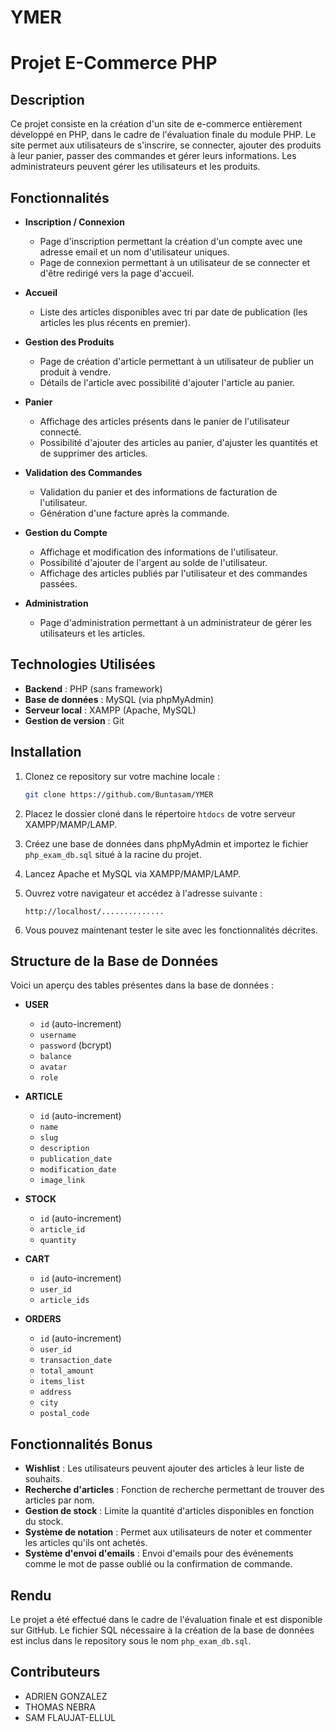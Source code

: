# YMER

# Projet E-Commerce PHP

## Description

Ce projet consiste en la création d'un site de e-commerce entièrement développé en PHP, dans le cadre de l'évaluation finale du module PHP. Le site permet aux utilisateurs de s'inscrire, se connecter, ajouter des produits à leur panier, passer des commandes et gérer leurs informations. Les administrateurs peuvent gérer les utilisateurs et les produits.

## Fonctionnalités

- **Inscription / Connexion**
  - Page d'inscription permettant la création d'un compte avec une adresse email et un nom d'utilisateur uniques.
  - Page de connexion permettant à un utilisateur de se connecter et d'être redirigé vers la page d'accueil.
  
- **Accueil**
  - Liste des articles disponibles avec tri par date de publication (les articles les plus récents en premier).

- **Gestion des Produits**
  - Page de création d'article permettant à un utilisateur de publier un produit à vendre.
  - Détails de l'article avec possibilité d'ajouter l'article au panier.

- **Panier**
  - Affichage des articles présents dans le panier de l'utilisateur connecté.
  - Possibilité d'ajouter des articles au panier, d'ajuster les quantités et de supprimer des articles.
  
- **Validation des Commandes**
  - Validation du panier et des informations de facturation de l'utilisateur.
  - Génération d'une facture après la commande.

- **Gestion du Compte**
  - Affichage et modification des informations de l'utilisateur.
  - Possibilité d'ajouter de l'argent au solde de l'utilisateur.
  - Affichage des articles publiés par l'utilisateur et des commandes passées.

- **Administration**
  - Page d'administration permettant à un administrateur de gérer les utilisateurs et les articles.

## Technologies Utilisées

- **Backend** : PHP (sans framework)
- **Base de données** : MySQL (via phpMyAdmin)
- **Serveur local** : XAMPP (Apache, MySQL)
- **Gestion de version** : Git

## Installation

1. Clonez ce repository sur votre machine locale :
   ```bash
   git clone https://github.com/Buntasam/YMER
   ```

2. Placez le dossier cloné dans le répertoire `htdocs` de votre serveur XAMPP/MAMP/LAMP.

3. Créez une base de données dans phpMyAdmin et importez le fichier `php_exam_db.sql` situé à la racine du projet.

4. Lancez Apache et MySQL via XAMPP/MAMP/LAMP.

5. Ouvrez votre navigateur et accédez à l'adresse suivante :
   ```
   http://localhost/..............
   ```

6. Vous pouvez maintenant tester le site avec les fonctionnalités décrites.

## Structure de la Base de Données

Voici un aperçu des tables présentes dans la base de données :

- **USER**
  - `id` (auto-increment)
  - `username`
  - `password` (bcrypt)
  - `balance`
  - `avatar`
  - `role`
  
- **ARTICLE**
  - `id` (auto-increment)
  - `name`
  - `slug`
  - `description`
  - `publication_date`
  - `modification_date`
  - `image_link`
  
- **STOCK**
  - `id` (auto-increment)
  - `article_id`
  - `quantity`
  
- **CART**
  - `id` (auto-increment)
  - `user_id`
  - `article_ids`
  
- **ORDERS**
  - `id` (auto-increment)
  - `user_id`
  - `transaction_date`
  - `total_amount`
  - `items_list`
  - `address`
  - `city`
  - `postal_code`

## Fonctionnalités Bonus

- **Wishlist** : Les utilisateurs peuvent ajouter des articles à leur liste de souhaits.
- **Recherche d'articles** : Fonction de recherche permettant de trouver des articles par nom.
- **Gestion de stock** : Limite la quantité d'articles disponibles en fonction du stock.
- **Système de notation** : Permet aux utilisateurs de noter et commenter les articles qu'ils ont achetés.
- **Système d'envoi d'emails** : Envoi d'emails pour des événements comme le mot de passe oublié ou la confirmation de commande.

## Rendu

Le projet a été effectué dans le cadre de l'évaluation finale et est disponible sur GitHub.
Le fichier SQL nécessaire à la création de la base de données est inclus dans le repository sous le nom `php_exam_db.sql`.

## Contributeurs

- ADRIEN GONZALEZ
- THOMAS NEBRA
- SAM FLAUJAT-ELLUL
